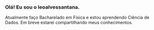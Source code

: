 ### Olá! Eu sou o leoalvessantana.  

Atualmente faço Bacharelado em Física e estou aprendendo Ciência de Dados. Em breve estarei compartilhando meus conhecimentos. 
